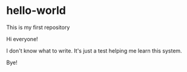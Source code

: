 # hello-world
This is my first repository

Hi everyone!

I don't know what to write. It's just a test helping me learn this system.

Bye!
